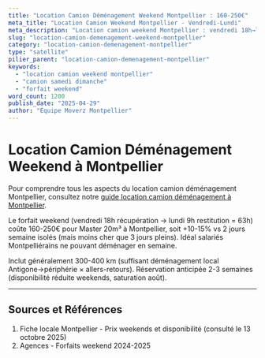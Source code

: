 ```yaml
---
title: "Location Camion Déménagement Weekend Montpellier : 160-250€"
meta_title: "Location Camion Weekend Montpellier - Vendredi-Lundi"
meta_description: "Location camion weekend Montpellier : vendredi 18h→lundi 9h, 160-250€ Master 20m³, +10-15% vs semaine."
slug: "location-camion-demenagement-weekend-montpellier"
category: "location-camion-demenagement-montpellier"
type: "satellite"
pilier_parent: "location-camion-demenagement-montpellier"
keywords:
  - "location camion weekend montpellier"
  - "camion samedi dimanche"
  - "forfait weekend"
word_count: 1200
publish_date: "2025-04-29"
author: "Équipe Moverz Montpellier"
---
```


# Location Camion Déménagement Weekend à Montpellier


Pour comprendre tous les aspects du location camion déménagement Montpellier, consultez notre [guide location camion déménagement à Montpellier](/blog/location-camion-demenagement-montpellier/location-camion-demenagement-montpellier).


Le forfait weekend (vendredi 18h récupération → lundi 9h restitution = 63h) coûte 160-250€ pour Master 20m³ à Montpellier, soit +10-15% vs 2 jours semaine isolés (mais moins cher que 3 jours pleins). Idéal salariés Montpelliérains ne pouvant déménager en semaine.

Inclut généralement 300-400 km (suffisant déménagement local Antigone→périphérie × allers-retours). Réservation anticipée 2-3 semaines (disponibilité réduite weekends, saturation août).

---

## Sources et Références

1. Fiche locale Montpellier - Prix weekends et disponibilité (consulté le 13 octobre 2025)
2. Agences - Forfaits weekend 2024-2025

